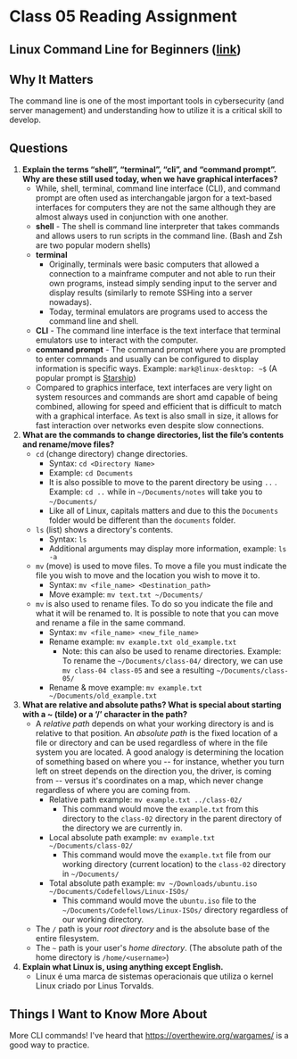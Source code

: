 # Class 05 Reading Assignment
## Linux Command Line for Beginners ([link](https://ubuntu.com/tutorials/command-line-for-beginners#1-overview))
## Why It Matters
The command line is one of the most important tools in cybersecurity (and server management) and understanding how to utilize it is a critical skill to develop.

## Questions
1. **Explain the terms “shell”, “terminal”, “cli”, and “command prompt”. Why are these still used today, when we have graphical interfaces?**
   - While, shell, terminal, command line interface (CLI), and command prompt are often used as interchangable jargon for a text-based interfaces for computers they are not the same although they are almost always used in conjunction with one another.
   - **shell** - The shell is command line interpreter that takes commands and allows users to run scripts in the command line. (Bash and Zsh are two popular modern shells)
   - **terminal** 
      - Originally, terminals were basic computers that allowed a connection to a mainframe computer and not able to run their own programs, instead simply sending input to the server and display results (similarly to remote SSHing into a server nowadays). 
      - Today, terminal emulators are programs used to access the command line and shell. 
   - **CLI** - The command line interface is the text interface that terminal emulators use to interact with the computer.
   - **command prompt** - The command prompt where you are prompted to enter commands and usually can be configured to display information is specific ways. Example: `mark@linux-desktop: ~$` (A popular prompt is [Starship](https://starship.rs/)) 
   - Compared to graphics interface, text interfaces are very light on system resources and commands are short amd capable of being combined, allowing for speed and efficient that is difficult to match with a graphical interface. As text is also small in size, it allows for fast interaction over networks even despite slow connections.
2. **What are the commands to change directories, list the file’s contents and rename/move files?**
   - `cd` (change directory) change directories.
     - Syntax: `cd <Directory Name>` 
     - Example: `cd Documents`
     - It is also possible to move to the parent directory be using `..` . Example: `cd ..` while in `~/Documents/notes` will take you to `~/Documents/`
     - Like all of Linux, capitals matters and due to this the `Documents` folder would be different than the `documents` folder. 
   - `ls` (list) shows a directory's contents.
     - Syntax: `ls` 
     - Additional arguments may display more information, example: `ls -a`
   - `mv` (move) is used to move files. To move a file you must indicate the file you wish to move and the location you wish to move it to.
       -  Syntax: `mv <file_name> <Destination_path>`
       -  Move example: `mv text.txt ~/Documents/`
    - `mv` is also used to rename files. To do so you indicate the file and what it will be renamed to. It is possible to note that you can move and rename a file in the same command.
       -  Syntax: `mv <file_name> <new_file_name>`
       -  Rename example: `mv example.txt old_example.txt`
          - Note: this can also be used to rename directories. Example: To rename the `~/Documents/class-04/` directory, we can use `mv class-04 class-05` and see a resulting `~/Documents/class-05/`
       -  Rename & move example: `mv example.txt ~/Documents/old_example.txt`
3. **What are relative and absolute paths? What is special about starting with a ~ (tilde) or a ‘/’ character in the path?**
   - A *relative path* depends on what your working directory is and is relative to that position. An *absolute path* is the fixed location of a file or directory and can be used regardless of where in the file system you are located. A good analogy is determining the location of something based on where you -- for instance, whether you turn left on street depends on the direction you, the driver, is coming from -- versus it's coordinates on a map, which never change regardless of where you are coming from. 
        - Relative path example: `mv example.txt ../class-02/` 
           - This command would move the `example.txt` from this directory to the `class-02` directory in the parent directory of the directory we are currently in.
        - Local absolute path example: `mv example.txt ~/Documents/class-02/` 
           - This command would move the `example.txt` file from our working directory (current location) to the `class-02` directory in `~/Documents/` 
        - Total absolute path example: `mv ~/Downloads/ubuntu.iso ~/Documents/Codefellows/Linux-ISOs/` 
           - This command would move the `ubuntu.iso` file to the `~/Documents/Codefellows/Linux-ISOs/` directory regardless of our working directory.
    - The `/` path is your *root directory* and is the absolute base of the entire filesystem.
    - The `~` path is your user's *home directory*. (The absolute path of the home directory is `/home/<username>`)
4. **Explain what Linux is, using anything except English.**
   - Linux é uma marca de sistemas operacionais que utiliza o kernel Linux criado por Linus Torvalds.


## Things I Want to Know More About
More CLI commands! I've heard that https://overthewire.org/wargames/ is a good way to practice.
